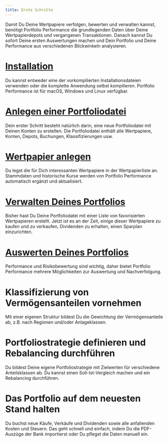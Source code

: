 ```yaml
---
title: Erste Schritte
---
```



Damit Du Deine Wertpapiere verfolgen, bewerten und verwalten kannst, benötigt Portfolio Performance die grundlegenden Daten über Deine Wertpapierdepots und vergangenen Transaktionen. Danach kannst Du sofort Deine ersten Auswertungen machen und Dein Portfolio und Deine Performance aus verschiedenen Blickwinkeln analysieren.


# [Installation](installation.md)
Du kannst entweder eine der vorkompilierten Installationsdateien verwenden oder die komplette Anwendung selbst kompilieren. Portfolio Performance ist für macOS, Windows und Linux verfügbar.


# [Anlegen einer Portfoliodatei](intro-neue-portfoliodatei-anlegen.md)
Dein erster Schritt besteht natürlich darin, eine neue Portfoliodatei mit Deinen Konten zu erstellen. Die Portfoliodatei enthält alle Wertpapiere, Konten, Depots, Buchungen, Klassifizierungen usw.


# [Wertpapier anlegen](intro-wertpapiere-anlegen.md)
Du legst die für Dich interessanten Wertpapiere in der Wertpapierliste an. Stammdaten und historische Kurse werden von Portfolio Performance automatisch ergänzt und aktualisiert.


# [Verwalten Deines Portfolios](manage-portfolio/index.md)
Bisher hast Du Deine Portfoliodatei mit einer Liste von favorisierten Wertpapieren erstellt. Jetzt ist es an der Zeit, einige dieser Wertpapiere zu kaufen und zu verkaufen, Dividenden zu erhalten, einen Sparplan einzurichten.


# [Auswerten Deines Portfolios](performance-messen.md)
Performance und Risikobewertung sind wichtig, daher bietet Portfolio Performance mehrere Möglichkeiten zur Auswertung und Nachverfolgung.

# Klassifizierung von Vermögensanteilen vornehmen
Mit einer eigenen Struktur bildest Du die Gewichtung der Vermögensanteile ab, z.B. nach Regionen und/oder Anlageklassen.

# Portfoliostrategie definieren und Rebalancing durchführen
Du bildest Deine eigene Portfoliostrategie mit Zielwerten für verschiedene Anteilsklassen ab.
Du kannst einen Soll-Ist-Vergleich machen und ein Rebalancing durchführen.


# Das Portfolio auf dem neuesten Stand halten
Du buchst neue Käufe, Verkäufe und Dividenden sowie alle anfallenden Kosten und Steuern. Das geht schnell und einfach, indem Du die PDF-Auszüge der Bank importierst oder Du pflegst die Daten manuell ein.